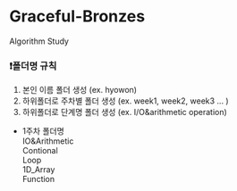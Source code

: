 # Graceful-Bronzes
Algorithm Study

### ❗폴더명 규칙
1. 본인 이름 폴더 생성 (ex. hyowon)
2. 하위폴더로 주차별 폴더 생성 (ex. week1, week2, week3 ... )
3. 하위폴더로 단계명 폴더 생성 (ex. I/O&arithmetic operation)
* 1주차 폴더명  
IO&Arithmetic  
Contional  
Loop  
1D_Array  
Function  
